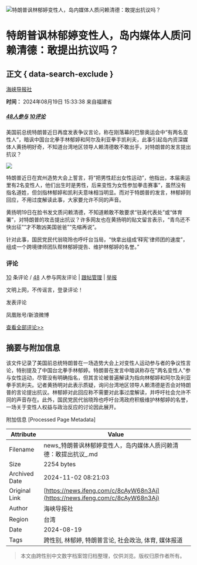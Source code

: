 ![特朗普讽林郁婷变性人，岛内媒体人质问赖清德：敢提出抗议吗？](//d.ifengimg.com/w121_h75_q90/x0.ifengimg.com/res/2024/E492308042EAA60F018D2A692047FB7B245CA7DB_size31_w640_h424.jpg)

# 特朗普讽林郁婷变性人，岛内媒体人质问赖清德：敢提出抗议吗？

## 正文 { data-search-exclude }


[海峡导报社](https://ishare.ifeng.com/mediaShare/home/1607885/media)

**时间：** 2024年08月19日 15:33:38 来自福建省

##### [48人参与](//gentie.ifeng.com/c/comment/8cAyW68n3Aj) [10评论](//gentie.ifeng.com/c/comment/8cAyW68n3Aj)

美国前总统特朗普近日再度发表争议言论，称在刚落幕的巴黎奥运会中“有两名变性人”，暗讽中国台北拳手林郁婷和阿尔及利亚拳手凯利夫，此事引起岛内资深媒体人黄扬明好奇，不知道台湾地区领导人赖清德敢不敢出手，对特朗普的发言提出抗议？

![](https://x0.ifengimg.com/res/2024/E492308042EAA60F018D2A692047FB7B245CA7DB_size31_w640_h424.jpg)

特朗普近日在宾州造势大会上誓言，将“把男性赶出女性运动”，他指出，本届奥运里有2名变性人，他们出生时是男性，后来变性为女性参加拳击赛事”，虽然没有指名道姓，但剑指林郁婷和凯利夫意味相当明显。而对于特朗普的发言，林郁婷则回应，不用过度解读此事，大家要允许不同的声音。

黄扬明19日在脸书发文质问赖清德，不知道赖敢不敢要求“驻美代表处”或“体育署”，对特朗普的攻击提出抗议？许多网友也在黄扬明的贴文留言表示，“青鸟还不快出征”“才不敢凶美国爸爸”“先缩再说”。

针对此事，国民党民代翁晓玲也呼吁台当局，“快拿出组成‘释宪’律师团的速度”，组成一个跨境律师团队帮林郁婷提告、维护林郁婷的名誉。”

### 评论
[10](//gentie.ifeng.com/c/comment/8cAyW68n3Aj) 条评论 / [48](//gentie.ifeng.com/c/comment/8cAyW68n3Aj) 人参与网友评论 | [跟帖管理](//gentie.ifeng.com/commentManage) | [举报](//gentie.ifeng.com/superviseReport)

文明上网，不传谣言，登录评论！  

发表评论

凤凰账号/新浪微博

[查看全部评论>>](//gentie.ifeng.com/c/comment/8cAyW68n3Aj)

## 摘要与附加信息

<!-- tcd_abstract -->
该文件记录了美国前总统特朗普在一场造势大会上对变性人运动参与者的争议性言论，特别提及了中国台北拳手林郁婷。特朗普在发言中暗讽称存在"两名变性人"参与女性运动，尽管没有明确指名，但其言论被普遍解读为指向林郁婷和阿尔及利亚拳手凯利夫。记者黄扬明对此表示质疑，询问台湾地区领导人赖清德是否会对特朗普的言论提出抗议。林郁婷对此回应称不需要对此事过度解读，并呼吁社会允许不同的声音存在。此外，国民党民代翁晓玲也呼吁台湾政府积极维护林郁婷的名誉，一场关于变性人权益与政治反应的讨论因此展开。
<!-- tcd_abstract_end -->

附加信息 [Processed Page Metadata]

| Attribute       | Value                                  |
|-----------------|----------------------------------------|
| Filename        | news_特朗普讽林郁婷变性人，岛内媒体人质问赖清德：敢提出抗议_.md                             |
| Size            | 2254 bytes                           |
| Archived Date   | 2024-11-02 08:21:03                             |
| Original Link   | [https://news.ifeng.com/c/8cAyW68n3Aj](https://news.ifeng.com/c/8cAyW68n3Aj)                       |
| Author          | 海峡导报社                               |
| Region          | 台湾                               |
| Date            | 2024-08-19                                 |
| Tags            | 跨性别, 林郁婷, 特朗普言论, 社会政治, 体育, 媒体报道                                 |
>
> 本文由跨性别中文数字档案馆归档整理，仅供浏览。版权归原作者所有。
>